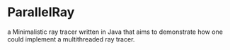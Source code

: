 ParallelRay
====

a Minimalistic ray tracer written in Java that aims to demonstrate how one could implement a multithreaded ray tracer.